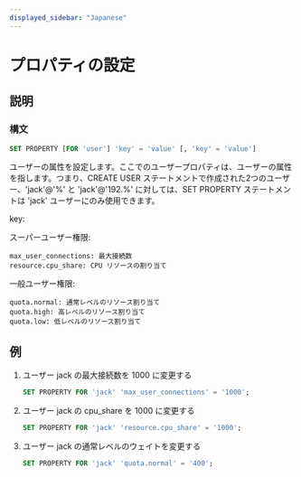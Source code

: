 ```yaml
---
displayed_sidebar: "Japanese"
---
```


# プロパティの設定

## 説明

### 構文

```SQL
SET PROPERTY [FOR 'user'] 'key' = 'value' [, 'key' = 'value']
```

ユーザーの属性を設定します。ここでのユーザープロパティは、ユーザーの属性を指します。つまり、CREATE USER ステートメントで作成された2つのユーザー、'jack'@'%' と 'jack'@'192.%' に対しては、SET PROPERTY ステートメントは 'jack' ユーザーにのみ使用できます。

key:

スーパーユーザー権限:

```plain text
max_user_connections: 最大接続数
resource.cpu_share: CPU リソースの割り当て
```

一般ユーザー権限:

```plain text
quota.normal: 通常レベルのリソース割り当て
quota.high: 高レベルのリソース割り当て
quota.low: 低レベルのリソース割り当て
```

## 例

1. ユーザー jack の最大接続数を 1000 に変更する

    ```SQL
    SET PROPERTY FOR 'jack' 'max_user_connections' = '1000';
    ```

2. ユーザー jack の cpu_share を 1000 に変更する

    ```SQL
    SET PROPERTY FOR 'jack' 'resource.cpu_share' = '1000';
    ```

3. ユーザー jack の通常レベルのウェイトを変更する

    ```SQL
    SET PROPERTY FOR 'jack' 'quota.normal' = '400';
    ```
